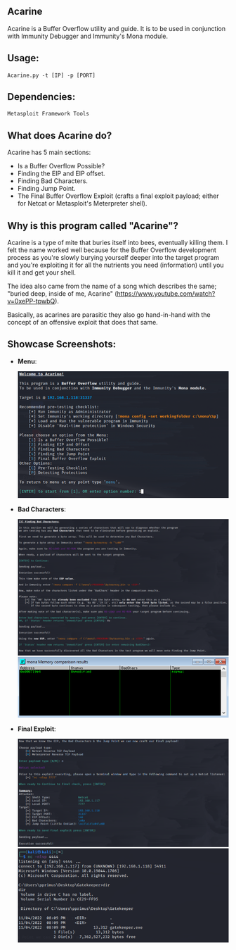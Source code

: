 ## Acarine
Acarine is a Buffer Overflow utility and guide. It is to be used in conjunction with Immunity Debugger and Immunity's Mona module.

## Usage: 
    Acarine.py -t [IP] -p [PORT]

## Dependencies:
    Metasploit Framework Tools

## What does Acarine do?

Acarine has 5 main sections:
- Is a Buffer Overflow Possible?
- Finding the EIP and EIP offset.
- Finding Bad Characters.
- Finding Jump Point.
- The Final Buffer Overflow Exploit (crafts a final exploit payload; either for Netcat or Metasploit's Meterpreter shell).

## Why is this program called "Acarine"?

Acarine is a type of mite that buries itself into bees, eventually killing them. I felt the name worked well because for the Buffer Overflow development process as you're slowly burying yourself deeper into the target program and you're exploiting it for all the nutrients you need (information) until you kill it and get your shell. 

The idea also came from the name of a song which describes the same; "buried deep, inside of me, Acarine" (https://www.youtube.com/watch?v=0xePP-tpwbQ). 

Basically, as acarines are parasitic they also go hand-in-hand with the concept of an offensive exploit that does that same.

## Showcase Screenshots:

- **Menu**:

   ![image](https://raw.githubusercontent.com/vaarg/Acarine/main/screenshots/1_acarine.png)

- **Bad Characters**:

   ![image](https://raw.githubusercontent.com/vaarg/Acarine/main/screenshots/2_acarine.png)
   ![image](https://raw.githubusercontent.com/vaarg/Acarine/main/screenshots/3_immunitychars.png)

- **Final Exploit**:
    
   ![image](https://raw.githubusercontent.com/vaarg/Acarine/main/screenshots/4_acarine.png)
   ![image](https://raw.githubusercontent.com/vaarg/Acarine/main/screenshots/5_shell.png)
